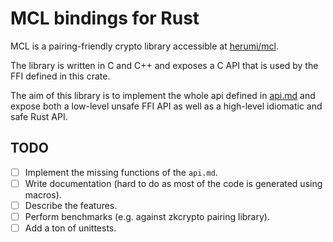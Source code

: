 MCL bindings for Rust
=====================

MCL is a pairing-friendly crypto library accessible at [herumi/mcl](https://github.com/herumi/mcl).

The library is written in C and C++ and exposes a C API that is used by the FFI defined in this crate.

The aim of this library is to implement the whole api defined in [api.md](https://github.com/herumi/mcl/blob/master/api.md)
and expose both a low-level unsafe FFI API as well as a high-level idiomatic and safe Rust API.

## TODO
- [ ] Implement the missing functions of the `api.md`.
- [ ] Write documentation (hard to do as most of the code is generated using macros).
- [ ] Describe the features.
- [ ] Perform benchmarks (e.g. against zkcrypto pairing library).
- [ ] Add a ton of unittests. 
